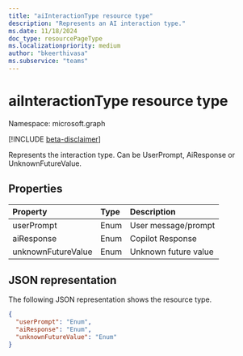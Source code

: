 ```yaml
---
title: "aiInteractionType resource type"
description: "Represents an AI interaction type."
ms.date: 11/18/2024
doc_type: resourcePageType
ms.localizationpriority: medium
author: "bkeerthivasa"
ms.subservice: "teams"
---
```


# aiInteractionType resource type

Namespace: microsoft.graph

[!INCLUDE [beta-disclaimer](../../includes/beta-disclaimer.md)]

Represents the interaction type. Can be UserPrompt, AiResponse or UnknownFutureValue.

## Properties

| Property   | Type | Description |
|:---------------|:--------|:----------|
| userPrompt | Enum | User message/prompt |
| aiResponse | Enum | Copilot Response |
| unknownFutureValue | Enum | Unknown future value |

## JSON representation

The following JSON representation shows the resource type.

<!--{
  "blockType": "resource",
  "optionalProperties": [],
  "keyProperty": "id",
  "baseType": "microsoft.graph.entity",
  "@odata.type": "microsoft.graph.aiInteractionType"
}-->

```json
{
  "userPrompt": "Enum",
  "aiResponse": "Enum",
  "unknownFutureValue": "Enum"
}
```